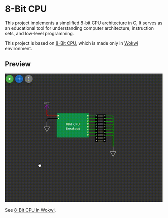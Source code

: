 # 8-Bit CPU
This project implements a simplified 8-bit CPU architecture in C, It serves as an educational tool for understanding computer architecture, instruction sets, and low-level programming.

This project is based on [8-Bit CPU](https://github.com/Empitrix/8bitcpu), which is made only in [Wokwi](https://wokwi.com/) environment.

## Preview
![preview](./assets/preview.gif)

See [8-Bit CPU in Wokwi](https://wokwi.com/projects/407516594168213505).


